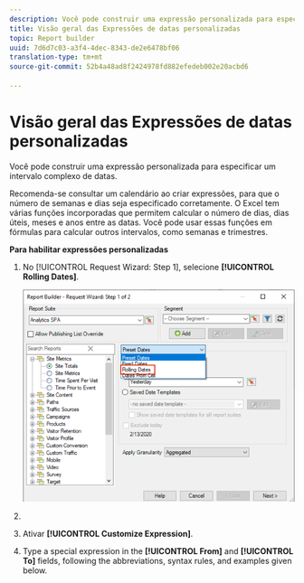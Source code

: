 ```yaml
---
description: Você pode construir uma expressão personalizada para especificar um intervalo complexo de datas.
title: Visão geral das Expressões de datas personalizadas
topic: Report builder
uuid: 7d6d7c03-a3f4-4dec-8343-de2e6478bf06
translation-type: tm+mt
source-git-commit: 52b4a48ad8f2424978fd882efedeb002e20acbd6

---
```



# Visão geral das Expressões de datas personalizadas

Você pode construir uma expressão personalizada para especificar um intervalo complexo de datas.

Recomenda-se consultar um calendário ao criar expressões, para que o número de semanas e dias seja especificado corretamente. O Excel tem várias funções incorporadas que permitem calcular o número de dias, dias úteis, meses e anos entre as datas. Você pode usar essas funções em fórmulas para calcular outros intervalos, como semanas e trimestres.

**Para habilitar expressões personalizadas**

1. No [!UICONTROL Request Wizard: Step 1], selecione **[!UICONTROL Rolling Dates]**.

   ![](assets/rolldates1.png)

1. 
1. Ativar **[!UICONTROL Customize Expression]**.
1. Type a special expression in the **[!UICONTROL From]** and **[!UICONTROL To]** fields, following the abbreviations, syntax rules, and examples given below.
